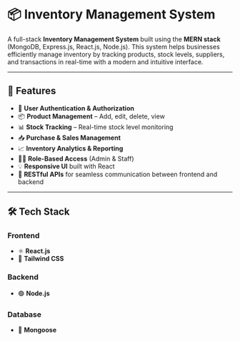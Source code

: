 
# 📦 Inventory Management System

A full-stack **Inventory Management System** built using the **MERN stack** (MongoDB, Express.js, React.js, Node.js). This system helps businesses efficiently manage inventory by tracking products, stock levels, suppliers, and transactions in real-time with a modern and intuitive interface.

---

## 🚀 Features

- 🔐 **User Authentication & Authorization**
- 📦 **Product Management** – Add, edit, delete, view
- 📊 **Stock Tracking** – Real-time stock level monitoring
- 📥 **Purchase & Sales Management**
- 📈 **Inventory Analytics & Reporting**
- 👨‍💼 **Role-Based Access** (Admin & Staff)
- 💡 **Responsive UI** built with React
- 🔄 **RESTful APIs** for seamless communication between frontend and backend

---

## 🛠️ Tech Stack

### Frontend
- ⚛️ **React.js**
- 💅 **Tailwind CSS**

### Backend
- 🟢 **Node.js**

### Database
- 🧩 **Mongoose**
